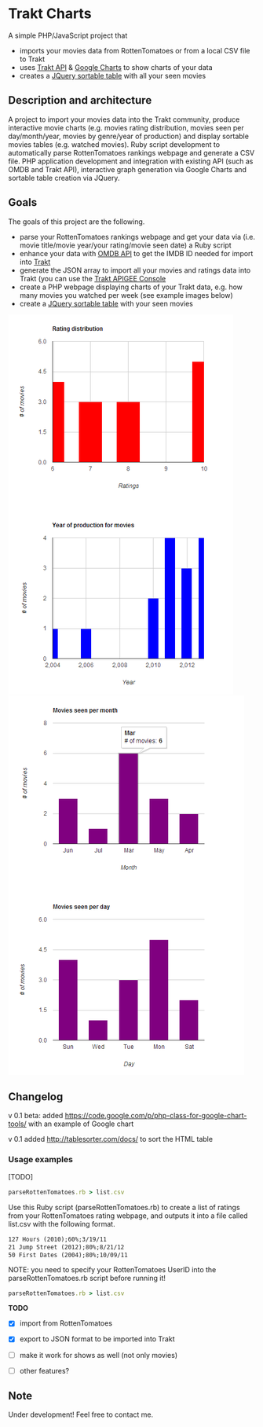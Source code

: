 Trakt Charts
============
A simple PHP/JavaScript project that 

 + imports your movies data from RottenTomatoes or from a local CSV file to Trakt 
 + uses [Trakt API](http://trakt.tv) &amp; [Google Charts](https://developers.google.com/chart/) to show charts of your data
 + creates a [JQuery sortable table](http://tablesorter.com/docs/#Demo) with all your seen movies

## Description and architecture
A project to import your movies data into the Trakt community, produce interactive movie charts (e.g. movies rating distribution, movies seen per day/month/year, movies by genre/year of production) and display sortable movies tables (e.g. watched movies). 
Ruby script development to automatically parse RottenTomatoes rankings webpage and generate a CSV file. 
PHP application development and integration with existing API (such as OMDB and Trakt API), interactive graph generation via Google Charts and sortable table creation via JQuery.

## Goals

The goals of this project are the following.

 + parse your RottenTomatoes rankings webpage and get your data via (i.e. movie title/movie year/your rating/movie seen date) a Ruby script 
 + enhance your data with [OMDB API](http://www.omdbapi.com/) to get the IMDB ID needed for import into [Trakt](http://trakt.tv/)
 + generate the JSON array to import all your movies and ratings data into Trakt (you can use the [Trakt APIGEE Console](https://apigee.com/trakt/console)
 + create a PHP webpage displaying charts of your Trakt data, e.g. how many movies you watched per week (see example images below)
 + create a [JQuery sortable table](http://tablesorter.com/docs/#Demo) with your seen movies
 
![graph1](graph1.PNG)
![graph2](graph2.PNG)

## Changelog
v 0.1 beta: added https://code.google.com/p/php-class-for-google-chart-tools/ with an example of Google chart

v 0.1 added http://tablesorter.com/docs/ to sort the HTML table


### Usage examples

[TODO]

```Ruby
parseRottenTomatoes.rb > list.csv
```
Use this Ruby script (parseRottenTomatoes.rb) to create a list of ratings from your RottenTomatoes rating webpage, and outputs it into a file called list.csv with the following format.

```CSV
127 Hours (2010);60%;3/19/11
21 Jump Street (2012);80%;8/21/12
50 First Dates (2004);80%;10/09/11
```

NOTE: you need to specify your RottenTomatoes UserID into the parseRottenTomatoes.rb script before running it!

```Ruby
parseRottenTomatoes.rb > list.csv
```

__TODO__
- [x] import from RottenTomatoes
- [x] export to JSON format to be imported into Trakt
- [ ] make it work for shows as well (not only movies)
- [ ] other features?


## Note
Under development!
Feel free to contact me.
